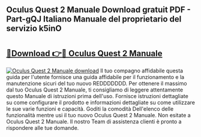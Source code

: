 ## Oculus Quest 2 Manuale Download gratuit PDF - Part-gQJ Italiano Manuale del proprietario del servizio k5inO

# <h2><a href="http://df98qv.blite.top/?on=Oculus+Quest+2+Manuale">🔗Download 👉🔴 Oculus Quest 2 Manuale</a></h2>

[![Oculus Quest 2 Manuale download](https://i.imgur.com/lujVjoI.png)](http://df98qv.blite.top/?on=Oculus+Quest+2+Manuale)
Il tuo compagno affidabile questa guida per l'utente fornisce una guida affidabile per il funzionamento e la manutenzione sicuri del tuo nuovo REDDDDDDD. Per ottenere il massimo dal tuo Oculus Quest 2 Manuale, ti consigliamo di leggere attentamente questo Manuale di istruzioni prima dell'uso. Fornisce istruzioni dettagliate su come configurare il prodotto e informazioni dettagliate su come utilizzare le sue varie funzioni e capacità. Goditi la comodità Dell'elenco delle funzionalità mentre usi il tuo nuovo Oculus Quest 2 Manuale. Non esitate a Oculus Quest 2 Manuale. Il nostro Team di assistenza clienti è pronto a rispondere alle tue domande.
